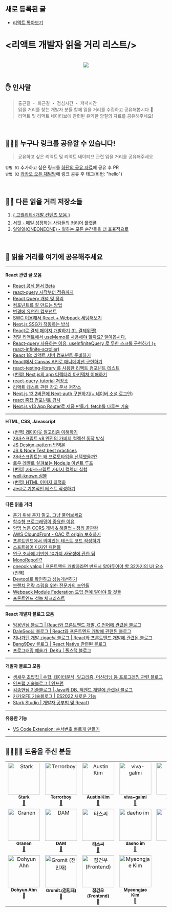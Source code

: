 ## 새로 등록된 글
- [리액트 톺아보기](https://goidle.github.io/react/in-depth-react-preview)

# <리액트 개발자 읽을 거리 리스트/>

<br/>

<div align="center">
<a href="https://github.com/react-korea-developer/article/graphs/contributors">
  <img src="https://contrib.rocks/image?repo=react-korea-developer/article" />
</a>
</div>

<br/>

## ✋ 인사말

> 출근길 ・ 퇴근길 ・ 점심시간 ・ 저녁시간  
> 읽을 거리를 찾는 개발자 분들 함께 읽을 거리를 수집하고 공유해봅시다 🤟  
> 리액트 및 리액트 네이티브에 관련된 유익한 양질의 자료를 공유해주세요!

<br/>

## 🙋🏻‍♂️ 누구나 링크를 공유할 수 있습니다!

> 공유하고 싶은 리액트 및 리액트 네이티브 관련 읽을 거리를 공유해주세요

`방법 01` 추가하고 싶은 링크를 [하단의 공유 자료](https://github.com/react-korea-developer/article/edit/main/README.md#-%EA%B3%B5%EC%9C%A0-%EC%9E%90%EB%A3%8C)에 공유 후 PR  
`방법 02` [카카오 오픈 채팅방](https://open.kakao.com/o/gboLOUQb)에 링크 공유 후 태그(비번: "hello")

<br/>

## 👍🏻 다른 읽을 거리 저장소들

1.  [{ 고퀄리티⚡개발 컨텐츠 모음 }](https://github.com/Integerous/goQuality-dev-contents/blob/master/README.md)
2.  [서핏 - 매일 성장하는 사람들의 커리어 플랫폼](https://www.surfit.io/explore/develop/react)
3.  [일일일(ONEONEONE) - 일하는 모든 순간들을 더 효율적으로](https://oneoneone.kr)

<br/>

## 📃 읽을 거리를 여기에 공유해주세요

<hr/>

**React 관련 글 모음**

- [React 공식 문서 Beta](https://beta.reactjs.org/)
- [react-query 시작부터 적용까지](https://saengmotmi.netlify.app/react/react-query/)
- [React Query 개념 및 정리](https://kyounghwan01.github.io/blog/React/react-query/basic/#%E1%84%89%E1%85%A1%E1%84%8B%E1%85%AD%E1%86%BC%E1%84%92%E1%85%A1%E1%84%82%E1%85%B3%E1%86%AB-%E1%84%8B%E1%85%B5%E1%84%8B%E1%85%B2)
- [컴포넌트를 잘 만드는 방법](https://ms3864.tistory.com/m/433)
- [변경에 유연한 컴포넌트](https://jbee.io/web/components-should-be-flexible/)
- [SWC 이용해서 React + Webpack 세팅해보기](https://helloinyong.tistory.com/347)
- [Next.js SSG가 작동하는 방식](https://velog.io/@bokdol11859/%EB%8C%80%EB%B6%80%EB%B6%84%EC%9D%B4-%EB%AA%A8%EB%A5%B4%EB%8A%94-Next%EC%97%90%EC%84%9C-SSG%EA%B0%80-%EC%9E%91%EB%8F%99%ED%95%98%EB%8A%94-%EB%B0%A9%EC%8B%9D-%EB%A6%AC%ED%8C%A9%ED%86%A0%EB%A7%81%EC%9D%84-%ED%86%B5%ED%95%B4-%EC%84%9C%EB%B9%84%EC%8A%A4-%EC%B5%9C%EC%A0%81%ED%99%94%ED%95%98%EA%B8%B0-2%ED%8E%B8)
- [React로 결제 페이지 개발하기 (ft. 결제위젯)](https://velog.io/@tosspayments/React%EB%A1%9C-%EA%B2%B0%EC%A0%9C-%ED%8E%98%EC%9D%B4%EC%A7%80-%EA%B0%9C%EB%B0%9C%ED%95%98%EA%B8%B0-ft.-%EA%B2%B0%EC%A0%9C%EC%9C%84%EC%A0%AF)
- [정말 리액트에서 useMemo를 사용해야 할까요? 알아봅시다.](https://github.com/yeonjuan/dev-blog/blob/master/JavaScript/should-you-really-use-usememo.md)
- [React-query 사용하는 이유, useInfiniteQuery 로 무한 스크롤 구현하기 (+ react-infinite-scroller)](https://velog.io/@leemember/React-query-%EC%82%AC%EC%9A%A9%ED%95%98%EB%8A%94-%EC%9D%B4%EC%9C%A0-useInfiniteQuery-%EB%A1%9C-%EB%AC%B4%ED%95%9C-%EC%8A%A4%ED%81%AC%EB%A1%A4-%EA%B5%AC%ED%98%84%ED%95%98%EA%B8%B0-react-infinite-scroller)
- [React 18: 리액트 서버 컴포넌트 준비하기](https://tech.kakaopay.com/post/react-server-components)
- [React에서 Canvas API로 애니메이션 구현하기](https://blog.dalgu.app/dev/1)
- [react-testing-library 를 사용한 리액트 컴포넌트 테스트](https://velog.io/@velopert/react-testing-library)
- [(번역) Next.js의 app 디렉터리 아키텍처 이해하기](https://junghan92.medium.com/%EB%B2%88%EC%97%AD-next-js%EC%9D%98-app-%EB%94%94%EB%A0%89%ED%84%B0%EB%A6%AC-%EC%95%84%ED%82%A4%ED%85%8D%EC%B2%98-%EC%9D%B4%ED%95%B4%ED%95%98%EA%B8%B0-28672980d765)
- [react-query-tutorial 저장소](https://github.com/ssi02014/react-query-tutorial)
- [리액트 테스트 관련 참고 문서 저장소](https://github.com/ssi02014/react-test-reference-documentation)
- [Next.js 13.2버젼에 Next-auth 구현하기(+ 네이버 소셜 로그인)](https://velog.io/@s_soo100/Next.js-13Next.js-13.2%EB%B2%84%EC%A0%BC%EC%97%90-Next-auth-%EA%B5%AC%ED%98%84%ED%95%98%EA%B8%B0)
- [react 중첩 컴포넌트 검사](https://www.zigae.com/react-nested-components)
- [Next.js v13 App Router로 제품 만들기: fetch를 다루는 기술](https://velog.io/@myeongjae-kim/Next.js-v13-App-Router로-제품-만들기-fetch를-다루는-기술) 

<hr/>

**HTML, CSS, Javascript**

- [(번역) 레이아웃 알고리즘 이해하기](https://junghan92.medium.com/%EB%B2%88%EC%97%AD-%EB%A0%88%EC%9D%B4%EC%95%84%EC%9B%83-%EC%95%8C%EA%B3%A0%EB%A6%AC%EC%A6%98-%EC%9D%B4%ED%95%B4%ED%95%98%EA%B8%B0-baed8b1eca5f)
- [자바스크립트 v8 엔진의 가비지 컬렉션 동작 방식](https://fe-developers.kakaoent.com/2022/220519-garbage-collection/)
- [JS Design-pattern 번역본](https://patterns-dev-kr.github.io/)
- [JS & Node Test best practices](https://github.com/goldbergyoni/javascript-testing-best-practices/blob/master/readme.kr.md)
- [자바스크립트는 왜 프로토타입을 선택했을까?](https://medium.com/@limsungmook/%EC%9E%90%EB%B0%94%EC%8A%A4%ED%81%AC%EB%A6%BD%ED%8A%B8%EB%8A%94-%EC%99%9C-%ED%94%84%EB%A1%9C%ED%86%A0%ED%83%80%EC%9E%85%EC%9D%84-%EC%84%A0%ED%83%9D%ED%96%88%EC%9D%84%EA%B9%8C-997f985adb42)
- [로우 레벨로 살펴보는 Node.js 이벤트 루프](https://evan-moon.github.io/2019/08/01/nodejs-event-loop-workflow/)
- [[번역] 자바스크립트 가비지 컬렉터 실험](https://velog.io/@surim014/Experiments-with-the-JavaScript-Garbage-Collector)
- [well-known 심볼](https://github.com/yeonjuan/dev-blog/blob/master/JavaScript/well-known-symbols.md)
- [(번역) HTML 이미지 최적화](https://velog.io/@lky5697/fast-images)
- [Jest로 기본적인 테스트 작성하기](https://www.daleseo.com/jest-basic/#tobetruthy-tobefalsy)

<hr/>

**다른 읽을 거리**

- [묻기 위해 묻지 말고, 그냥 물어보세요](https://dontasktoask.com/ko/)
- [함수형 프로그래밍이 중요한 이유](https://parksb.github.io/papers-i-love/why-functional-programming-matters.html)
- [악명 높은 CORS 개념 & 해결법 - 정리 끝판왕](https://inpa.tistory.com/entry/WEB-%F0%9F%93%9A-CORS-%F0%9F%92%AF-%EC%A0%95%EB%A6%AC-%ED%95%B4%EA%B2%B0-%EB%B0%A9%EB%B2%95-%F0%9F%91%8F)
- [AWS CloundFront - OAC 로 origin 보호하기](https://aws.amazon.com/ko/blogs/korea/amazon-cloudfront-introduces-origin-access-control-oac/)
- [프론트엔드에서 의미있는 테스트 코드 작성하기](https://team.modusign.co.kr/%ED%94%84%EB%A1%A0%ED%8A%B8%EC%97%94%EB%93%9C%EC%97%90%EC%84%9C-%EC%9D%98%EB%AF%B8%EC%9E%88%EB%8A%94-%ED%85%8C%EC%8A%A4%ED%8A%B8-%EC%BD%94%EB%93%9C-%EC%9E%91%EC%84%B1%ED%95%98%EA%B8%B0-4992409c7f2d)
- [소프트웨어 디자인 패턴들](https://refactoring.guru/ko/design-patterns)
- [연구 조사에 기반한 10가지 사용성에 관한 팁](https://www.webfx.com/blog/web-design/10-usability-tips-based-on-research-studies/)
- [MonoRepo란?](https://velog.io/@sms8377/DevOps-MonoRepo%EB%9E%80)
- [oneook valog | 프론트엔드 개발자라면 반드시 알아두어야 할 32가지의 UI 요소 (번역)](https://velog.io/@oneook/%ED%94%84%EB%A1%A0%ED%8A%B8%EC%97%94%EB%93%9C-%EA%B0%9C%EB%B0%9C%EC%9E%90%EB%9D%BC%EB%A9%B4-%EB%B0%98%EB%93%9C%EC%8B%9C-%EC%95%8C%EC%95%84%EB%91%90%EC%96%B4%EC%95%BC-%ED%95%A0-32%EA%B0%80%EC%A7%80%EC%9D%98-UI-%EC%9A%94%EC%86%8C-%EB%B2%88%EC%97%AD)
- [Devtool로 확인하고 성능개선하기](https://all-dev-kang.tistory.com/entry/%EB%A6%AC%EC%95%A1%ED%8A%B8-Devtool%EB%A1%9C-%ED%99%95%EC%9D%B8%ED%95%98%EA%B3%A0-%EC%84%B1%EB%8A%A5%EA%B0%9C%EC%84%A0%ED%95%98%EA%B8%B0)
- [브랜치 전략 수립을 위한 전문가의 조언들](https://blog.hwahae.co.kr/all/tech/9507)
- [Webpack Module Federation 도입 전에 알아야 할 것들](https://fe-developers.kakaoent.com/2022/220623-webpack-module-federation/)
- [프론트엔드 성능 체크리스트](https://github.com/parksb/Front-End-Performance-Checklist)

<hr/>

**React 개발자 블로그 모음**

- [임용빈님 블로그 | React와 프론트엔드 개발, C 언어에 관련된 블로그](https://jungpaeng.tistory.com/)
- [DaleSeo님 블로그 | React와 프론트엔드 개발에 관련된 블로그](https://www.daleseo.com)
- [지나가던 개발 zigae님 블로그 | React와 프론트엔드 개발에 관련된 블로그](https://www.zigae.com/)
- [Bang9Dev 블로그 | React Native 관련된 블로그](https://velog.io/@bang9dev)
- [프로그래밍 예술가, DeKu | 풀스택 블로그](https://dev-yakuza.posstree.com/ko/)

<hr/>

**개발자 블로그 모음**

- [생새우 초밥집 | 수학, 데이터분석, 알고리즘, 머신러닝 등 프로그래밍 관련 블로그](https://freshrimpsushi.github.io/)
- [인프랩 기술블로그 | 인프런](https://tech.inflab.com/)
- [김종현님 기술블로그 | Java와 DB, 백엔드 개발에 관련된 블로그](https://kim-jong-hyun.tistory.com/)
- [카카오FE 기술블로그 | ES2022 새로운 기능](https://fe-developers.kakaoent.com/2022/220728-es2022/)
- [Stark Studio | 개발자 공부법 및 React](https://medium.com/@dododot-stark))

<hr/>

**유용한 기능**

- [VS Code Extension: 순서번호 빠르게 만들기](https://marketplace.visualstudio.com/items?itemName=neptunedesign.vs-sequential-number)

<hr/>

## 👨‍👨‍👧‍👦 도움을 주신 분들

<!-- ALL-CONTRIBUTORS-LIST:START - Do not remove or modify this section -->
<!-- prettier-ignore-start -->
<!-- markdownlint-disable -->
<table>
  <tbody>
    <tr>
      <td align="center" valign="top" width="14.28%"><a href="https://dododot.net/magazine"><img src="https://avatars.githubusercontent.com/u/34877121?v=4?s=100" width="100px;" alt="Stark"/><br /><sub><b>Stark</b></sub></a><br /><a href="#data-Jeontaeyun" title="Data">🔣</a></td>
      <td align="center" valign="top" width="14.28%"><a href="https://github.com/Terrorboy"><img src="https://avatars.githubusercontent.com/u/5427199?v=4?s=100" width="100px;" alt="Terrorboy"/><br /><sub><b>Terrorboy</b></sub></a><br /><a href="#data-Terrorboy" title="Data">🔣</a></td>
      <td align="center" valign="top" width="14.28%"><a href="https://github.com/AustinKimDev"><img src="https://avatars.githubusercontent.com/u/55818419?v=4?s=100" width="100px;" alt="Austin Kim"/><br /><sub><b>Austin Kim</b></sub></a><br /><a href="#data-AustinKimDev" title="Data">🔣</a></td>
      <td align="center" valign="top" width="14.28%"><a href="https://github.com/GarmaSong"><img src="https://avatars.githubusercontent.com/u/61130851?v=4?s=100" width="100px;" alt="viva-galmi"/><br /><sub><b>viva-galmi</b></sub></a><br /><a href="#data-GarmaSong" title="Data">🔣</a></td>
      <td align="center" valign="top" width="14.28%"><a href="https://github.com/jsleemaster"><img src="https://avatars.githubusercontent.com/u/75053960?v=4?s=100" width="100px;" alt="이순명"/><br /><sub><b>이순명</b></sub></a><br /><a href="#data-jsleemaster" title="Data">🔣</a></td>
      <td align="center" valign="top" width="14.28%"><a href="https://github.com/myungsangBaek"><img src="https://avatars.githubusercontent.com/u/78290030?v=4?s=100" width="100px;" alt="Han"/><br /><sub><b>Han</b></sub></a><br /><a href="#data-myungsangBaek" title="Data">🔣</a></td>
      <td align="center" valign="top" width="14.28%"><a href="https://programmerplum.tistory.com/"><img src="https://avatars.githubusercontent.com/u/98972333?v=4?s=100" width="100px;" alt="Lee-SoYoon"/><br /><sub><b>Lee-SoYoon</b></sub></a><br /><a href="#data-99dlthdbs" title="Data">🔣</a></td>
    </tr>
    <tr>
      <td align="center" valign="top" width="14.28%"><a href="https://github.com/granen32"><img src="https://avatars.githubusercontent.com/u/69453130?v=4?s=100" width="100px;" alt="Granen"/><br /><sub><b>Granen</b></sub></a><br /><a href="#data-granen32" title="Data">🔣</a></td>
      <td align="center" valign="top" width="14.28%"><a href="https://github.com/SONGDAM"><img src="https://avatars.githubusercontent.com/u/93645697?v=4?s=100" width="100px;" alt="DAM"/><br /><sub><b>DAM</b></sub></a><br /><a href="#data-SONGDAM" title="Data">🔣</a></td>
      <td align="center" valign="top" width="14.28%"><a href="https://github.com/tars-c"><img src="https://avatars.githubusercontent.com/u/59531736?v=4?s=100" width="100px;" alt="타스씨"/><br /><sub><b>타스씨</b></sub></a><br /><a href="#data-tars-c" title="Data">🔣</a></td>
      <td align="center" valign="top" width="14.28%"><a href="https://imian.notion.site/6da3e6cb07bf4027969ec765073e0719"><img src="https://avatars.githubusercontent.com/u/38205068?v=4?s=100" width="100px;" alt="daeho im"/><br /><sub><b>daeho im</b></sub></a><br /><a href="#data-im-ian" title="Data">🔣</a></td>
      <td align="center" valign="top" width="14.28%"><a href="https://github.com/worldsource93"><img src="https://avatars.githubusercontent.com/u/54733472?v=4?s=100" width="100px;" alt="Won"/><br /><sub><b>Won</b></sub></a><br /><a href="#data-worldsource93" title="Data">🔣</a></td>
      <td align="center" valign="top" width="14.28%"><a href="https://github.com/bottlesun"><img src="https://avatars.githubusercontent.com/u/87367636?v=4?s=100" width="100px;" alt="bottlesun"/><br /><sub><b>bottlesun</b></sub></a><br /><a href="#data-bottlesun" title="Data">🔣</a></td>
      <td align="center" valign="top" width="14.28%"><a href="https://sharjects-sharlottes.vercel.app/"><img src="https://avatars.githubusercontent.com/u/60801210?v=4?s=100" width="100px;" alt="Sharlotte "/><br /><sub><b>Sharlotte </b></sub></a><br /><a href="https://github.com/react-korea-developer/article/commits?author=Sharlottes" title="Documentation">📖</a> <a href="#data-Sharlottes" title="Data">🔣</a></td>
    </tr>
    <tr>
      <td align="center" valign="top" width="14.28%"><a href="http://hyun.pro"><img src="https://avatars.githubusercontent.com/u/40540101?v=4?s=100" width="100px;" alt="Dohyun Ahn"/><br /><sub><b>Dohyun Ahn</b></sub></a><br /><a href="#data-devDohyun" title="Data">🔣</a></td>
      <td align="center" valign="top" width="14.28%"><a href="https://blog.naver.com/ssi02014"><img src="https://avatars.githubusercontent.com/u/64779472?v=4?s=100" width="100px;" alt="Gromit (전민재)"/><br /><sub><b>Gromit (전민재)</b></sub></a><br /><a href="#data-ssi02014" title="Data">🔣</a></td>
      <td align="center" valign="top" width="14.28%"><a href="https://www.zigae.com/"><img src="https://avatars.githubusercontent.com/u/39829378?v=4?s=100" width="100px;" alt="정건우(Frontend)"/><br /><sub><b>정건우(Frontend)</b></sub></a><br /><a href="#data-zi-gae" title="Data">🔣</a></td>
      <td align="center" valign="top" width="14.28%"><a href="https://myeongjae.kim"><img src="https://avatars.githubusercontent.com/u/46627301?v=4?s=100" width="100px;" alt="Myeongjae Kim"/><br /><sub><b>Myeongjae Kim</b></sub></a><br /><a href="#data-myeongjae-kim" title="Data">🔣</a></td>
    </tr>
  </tbody>
</table>

<!-- markdownlint-restore -->
<!-- prettier-ignore-end -->

<!-- ALL-CONTRIBUTORS-LIST:END -->
